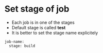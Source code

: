 # Set stage of job

* Each job is in one of the stages
* Default stage is called **test**
* It is better to set the stage name explicitely

```
job-name:
  stage: build
```


